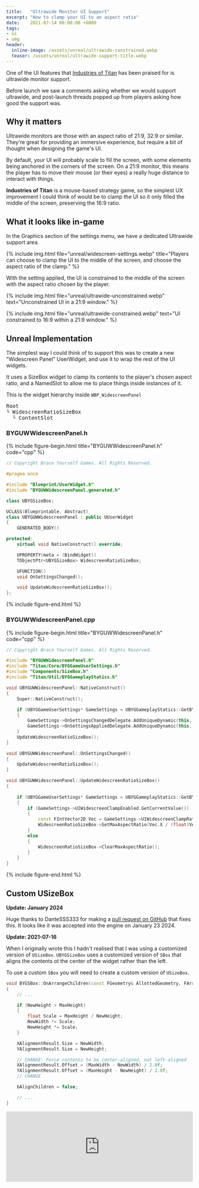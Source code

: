 ```yaml
---
title:   "Ultrawide Monitor UI Support"
excerpt: "How to clamp your UI to an aspect ratio"
date:    2021-07-14 00:00:00 +0000
tags:
- ui
- umg
header:
  inline-image: /assets/unreal/ultrawide-constrained.webp
  teaser: /assets/unreal/ultrawide-support-title.webp
---
```


One of the UI features that [Industries of
Titan](https://store.steampowered.com/app/427940/Industries_of_Titan/) has been
praised for is ultrawide monitor support.

Before launch we saw a comments asking whether we would support ultrawide, and
post-launch threads popped up from players asking how good the support was.

## Why it matters

Ultrawide monitors are those with an aspect ratio of 21:9, 32:9 or similar.
They're great for providing an immersive experience, but require a bit of
thought when designing the game's UI.

By default, your UI will probably scale to fill the screen, with some elements
being anchored in the corners of the screen. On a 21:9 monitor, this means the
player has to move their mouse (or their eyes) a really huge distance to
interact with things.

**Industries of Titan** is a mouse-based strategy game, so the simplest UX
improvement I could think of would be to clamp the UI so it only filled the
middle of the screen, preserving the 16:9 ratio.

## What it looks like in-game

In the Graphics section of the settings menu, we have a dedicated Ultrawide
support area.

{%
include img.html
file="unreal/widescreen-settings.webp"
title="Players can choose to clamp the UI to the middle of the screen, and
choose the aspect ratio of the clamp."
%}

With the setting applied, the UI is constrained to the middle of the screen
with the aspect ratio chosen by the player.

{%
include img.html
file="unreal/ultrawide-unconstrained.webp"
text="Unconstrained UI in a 21:9 window."
%}

{%
include img.html
file="unreal/ultrawide-constrained.webp"
text="UI constrained to 16:9 within a 21:9 window."
%}


## Unreal Implementation

The simplest way I could think of to support this was to create a new
"Widescreen Panel" UserWidget, and use it to wrap the rest of the UI widgets.

It uses a SizeBox widget to clamp its contents to the player's chosen aspect
ratio, and a NamedSlot to allow me to place things inside instances of it.

This is the widget hierarchy inside `WBP_WidescreenPanel`

<pre>
Root
&#x2514; WidescreenRatioSizeBox
  &#x2514; ContentSlot
</pre>


### BYGUWWidescreenPanel.h 

{%
include figure-begin.html
title="BYGUWWidescreenPanel.h"
code="cpp"
%}
```cpp
// Copyright Brace Yourself Games. All Rights Reserved.

#pragma once

#include "Blueprint/UserWidget.h"
#include "BYGUWWidescreenPanel.generated.h"

class UBYGSizeBox;

UCLASS(Blueprintable, Abstract)
class UBYGUWWidescreenPanel : public UUserWidget
{
	GENERATED_BODY()

protected:
	virtual void NativeConstruct() override;

	UPROPERTY(meta = (BindWidget))
	TObjectPtr<UBYGSizeBox> WidescreenRatioSizeBox;

	UFUNCTION()
	void OnSettingsChanged();

	void UpdateWidescreenRatioSizeBox();
};
```
{%
include figure-end.html
%}

### BYGUWWidescreenPanel.cpp

{%
include figure-begin.html
title="BYGUWWidescreenPanel.h"
code="cpp"
%}
```cpp
// Copyright Brace Yourself Games. All Rights Reserved.

#include "BYGUWWidescreenPanel.h"
#include "Titan/Core/BYGGameUserSettings.h"
#include "Components/SizeBox.h"
#include "Titan/Util/BYGGameplayStatics.h"

void UBYGUWWidescreenPanel::NativeConstruct()
{
	Super::NativeConstruct();

	if (UBYGGameUserSettings* GameSettings = UBYGGameplayStatics::GetBYGGameUserSettings())
	{
		GameSettings->OnSettingsChangedDelegate.AddUniqueDynamic(this, &UBYGUWWidescreenPanel::OnSettingsChanged);
		GameSettings->OnSettingsAppliedDelegate.AddUniqueDynamic(this, &UBYGUWWidescreenPanel::OnSettingsChanged);
	}
	UpdateWidescreenRatioSizeBox();
}

void UBYGUWWidescreenPanel::OnSettingsChanged()
{
	UpdateWidescreenRatioSizeBox();
}

void UBYGUWWidescreenPanel::UpdateWidescreenRatioSizeBox()
{
	
	if (UBYGGameUserSettings* GameSettings = UBYGGameplayStatics::GetBYGGameUserSettings())
	{
		if (GameSettings->UIWidescreenClampEnabled.GetCurrentValue())
		{
			const FIntVector2D Vec = GameSettings->UIWidescreenClampRatioVec.GetCurrentValue();
			WidescreenRatioSizeBox->SetMaxAspectRatio(Vec.X / (float)Vec.Y);
		}
		else
		{
			WidescreenRatioSizeBox->ClearMaxAspectRatio();
		}
	}
}
```
{%
include figure-end.html
%}


## Custom USizeBox

**Update: January 2024**

Huge thanks to DanteSSS333 for making a [pull request on GitHub](https://github.com/EpicGames/UnrealEngine/pull/11213) that fixes this. It looks like it was accepted into the engine on January 23 2024.

**Update: 2021-07-16**

When I originally wrote this I hadn't realised that I was using a customized
version of `USizeBox`. `UBYGSizeBox` uses a customized version of `SBox` that
aligns the contents ot the center of the widget rather than the left.

To use a custom `SBox` you will need to create a custom version of `USizeBox`.

```cpp
void BYGSBox::OnArrangeChildren(const FGeometry& AllottedGeometry, FArrangedChildren& ArrangedChildren) const
{
	// ...

	if (NewHeight > MaxHeight)
	{
		float Scale = MaxHeight / NewHeight;
		NewWidth *= Scale;
		NewHeight *= Scale;
	}

	XAlignmentResult.Size = NewWidth;
	YAlignmentResult.Size = NewHeight;

	// CHANGE: Force contents to be center-aligned, not left-aligned
	XAlignmentResult.Offset = (MaxWidth - NewWidth) / 2.0f;
	YAlignmentResult.Offset = (MaxHeight - NewHeight) / 2.0f;
	// CHANGE

	bAlignChildren = false;

	// ...
}
```

<iframe src="https://store.steampowered.com/widget/427940/" frameborder="0" width="100%" height="190"></iframe>
